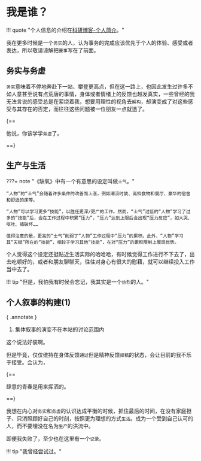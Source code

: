 # 我是谁？

!!! quote "个人信息的介绍在[科研博客-个人简介](https://jesseht.fun/2About_Me)。"

我在更多时候是一个`务实`的人，认为事务的完成应该优先于个人的体验、感受或者表达，所以敬请谅解把`要事`写在了前面。

## 务实与务虚

`务实`意味着不停地奔赴下一站、攀登更高点，但在这一路上，也因此发生过许多不如人意甚至说有点荒唐的事情，身体或者情绪上的反馈也越发真实，一些曾经的我无法言说的感受总是在萦绕着我，想要用理性的视角去`解构`，却演变成了对这些感受与其存在的否定，而往往这些问题被一位朋友一点就透了。

{==

他说，你该学学`务虚`了。

==}

## 生产与生活

???+ note "《缺氧》中有一个有意思的设定叫做`士气`。"
    
    “人物”的“士气”会随着许多条件的改善而上涨，例如潮流时装、高档食物和餐厅、豪华的宿舍和舒适的床等。
    
    “人物”可以学习更多“技能”，以胜任更深/更广的工作。然而，“士气”过低的“人物”学习了过多的“技能”后，会在工作过程中积累“压力”，“压力”达到上限后会出现“压力反应”，如大哭、呕吐、搞破坏……

    值得注意的是，更高的“士气”削弱了“人物”工作过程中“压力”的累积。此外，“人物”学习其“天赋”所在的“技能”，相较于学习其他“技能”，在对“压力”的累积限制上展现优势。

个人觉得这个设定还挺贴近生活实际的哈哈哈，有时候觉得工作进行不下去了，出去吃顿好的，或者和朋友聊聊天，往往对身心有很大的慰藉，就可以继续投入工作当中去了。

!!! tip "但是，我怕我有时候会忘记，我其实是一个`热烈`的人。"

## 个人叙事的构建(1)
{ .annotate }

1.  集体叙事的演变不在本站的讨论范围内

这个说法好装啊。

但是毕竟，仅仅维持在身体反馈`通过`但是精神反馈`拒稿`的状态，会让目前的我不乐于接受。会认为，

{==

肆意的青春是用来挥洒的。

==}

我想在内心对`务实`和`务虚`的认识达成平衡的时候，抓住最后的时间，在没有家庭担子、只消照顾好自己的时刻，按照更为理想的方式`生活`。成为一个受到自己认可的人，而不要埋没在名为`生产`的洪流中。

即便我失败了，至少也在这里有一个`记录`。

!!! tip "我曾经尝试过。"